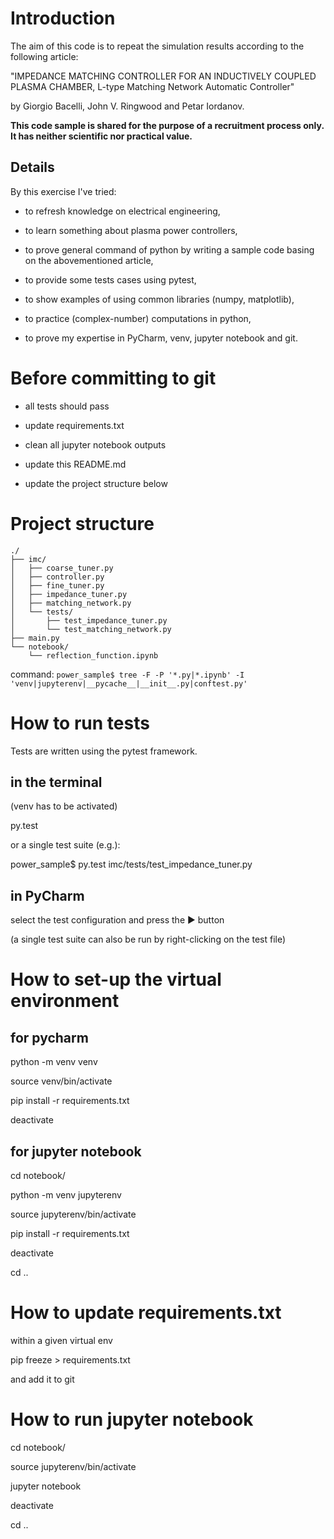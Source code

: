# Introduction

The aim of this code is to repeat the simulation results according to the following article:

"IMPEDANCE MATCHING CONTROLLER FOR AN INDUCTIVELY COUPLED PLASMA CHAMBER, L-type Matching Network Automatic Controller"

by Giorgio Bacelli, John V. Ringwood and Petar Iordanov.

**This code sample is shared for the purpose of a recruitment process only. It has neither scientific nor practical value.**

## Details

By this exercise I've tried:

  - to refresh knowledge on electrical engineering,

  - to learn something about plasma power controllers,

  - to prove general command of python by writing a sample code basing on the abovementioned article,

  - to provide some tests cases using pytest,

  - to show examples of using common libraries (numpy, matplotlib),

  - to practice (complex-number) computations in python,

  - to prove my expertise in PyCharm, venv, jupyter notebook and git.

# Before committing to git

  - all tests should pass

  - update requirements.txt

  - clean all jupyter notebook outputs

  - update this README.md

  - update the project structure below

# Project structure
```
./
├── imc/
│   ├── coarse_tuner.py
│   ├── controller.py
│   ├── fine_tuner.py
│   ├── impedance_tuner.py
│   ├── matching_network.py
│   └── tests/
│       ├── test_impedance_tuner.py
│       └── test_matching_network.py
├── main.py
└── notebook/
    └── reflection_function.ipynb
```
command: ```power_sample$ tree -F -P '*.py|*.ipynb' -I 'venv|jupyterenv|__pycache__|__init__.py|conftest.py'```


# How to run tests

Tests are written using the pytest framework.

## in the terminal

  (venv has to be activated)

  py.test

  or a single test suite (e.g.):

  power_sample$ py.test imc/tests/test_impedance_tuner.py

## in PyCharm

  select the test configuration and press the ▶ button

  (a single test suite can also be run by right-clicking on the test file)

# How to set-up the virtual environment

## for pycharm

  python -m venv venv

  source venv/bin/activate

  pip install -r requirements.txt

  deactivate

## for jupyter notebook

  cd notebook/

  python -m venv jupyterenv

  source jupyterenv/bin/activate

  pip install -r requirements.txt

  deactivate

  cd ..

# How to update requirements.txt

  within a given virtual env

  pip freeze > requirements.txt

  and add it to git

# How to run jupyter notebook

  cd notebook/

  source jupyterenv/bin/activate

  jupyter notebook

  deactivate

  cd ..
